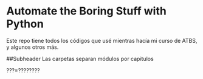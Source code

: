 # Automate the Boring Stuff with Python

Este repo tiene todos los códigos que usé mientras hacía mi curso de ATBS, y algunos otros más.

##Subheader
Las carpetas separan módulos por capitulos

???=????????